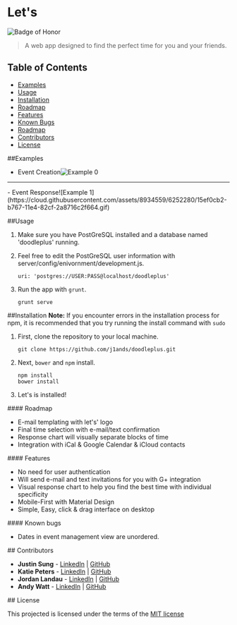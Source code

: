 # Let's
![Badge of Honor](https://img.shields.io/badge/Built%20at-Fullstack-green.svg?style=flat-square)
> A web app designed to find the perfect time for you and your friends.

## Table of Contents
- [Examples](#examples)
- [Usage](#usage)
- [Installation](#installation)
- [Roadmap](#roadmap)
- [Features](#features)
- [Known Bugs](#bugs)
- [Roadmap](#roadmap)
- [Contributors](#contributors)
- [License](#license)

##<a name="examples"></a>Examples
- Event Creation![Example 0](https://cloud.githubusercontent.com/assets/8934559/6252290/2f4e6da6-b767-11e4-976b-573f37c68068.gif)
<hr></hr> 
<p></p>
- Event Response![Example 1](https://cloud.githubusercontent.com/assets/8934559/6252280/15ef0cb2-b767-11e4-82cf-2a8716c2f664.gif)

##<a name="usage"></a>Usage

1. Make sure you have PostGreSQL installed and a database named 'doodleplus' running.
2. Feel free to edit the PostGreSQL user information with server/config/enivornment/development.js.

	```
	uri: 'postgres://USER:PASS@localhost/doodleplus'
	```
3. Run the app with `grunt`.

	```
	grunt serve
	```
	

<!-- <a name="testing"></a>Testing -->

##<a name="installation"></a>Installation
__Note:__ If you encounter errors in the installation process for npm, it is recommended that you try running the install command with `sudo`

1. First, clone the repository to your local machine.

	```
	git clone https://github.com/j1ands/doodleplus.git
	```
2. Next, `bower` and `npm` install.

	```
	npm install
	bower install
	```
3. Let's is installed!

####<a name="roadmap"></a> Roadmap
- E-mail templating with let's' logo
- Final time selection with e-mail/text confirmation
- Response chart will visually separate blocks of time
- Integration with iCal & Google Calendar & iCloud contacts



####<a name="features"></a> Features

-	No need for user authentication
-	Will send e-mail and text invitations for you with G+ integration
-	Visual response chart to help you find the best time with individual specificity
-	Mobile-First with Material Design
-	Simple, Easy, click & drag interface on desktop 


####<a name="bugs"></a> Known bugs

- Dates in event management view are unordered.

##<a name="contributors"></a> Contributors
* __Justin Sung__ -  [LinkedIn](http://linkedin.com/in/justinfsung) | [GitHub](https://github.com/Ataraxic)
*  __Katie Peters__ -  [LinkedIn](http://www.linkedin.com/in/katiejpeters/en) | [GitHub](https://github.com/katiepeters)
*  __Jordan Landau__ -  [LinkedIn](http://www.linkedin.com/in/jordanlandau) | [GitHub](https://github.com/j1ands)
*  __Andy Watt__ -  [LinkedIn](http://linkedin.com/in/justinfsung) | [GitHub](https://github.com/awatt)

##<a name="license"></a> License

This projected is licensed under the terms of the [MIT license](http://opensource.org/licenses/MIT)

